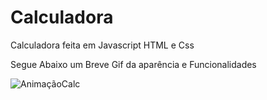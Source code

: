 # Calculadora
Calculadora feita em Javascript HTML e Css

Segue Abaixo um Breve Gif da aparência e Funcionalidades


![AnimaçãoCalc](https://user-images.githubusercontent.com/124280672/216846478-6bfa0f5f-b0a3-419d-8413-994a8c27ad0c.gif)
